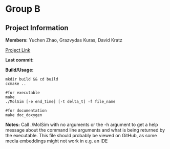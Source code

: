 # Group B
## Project Information

**Members:**
    Yuchen Zhao,
    Grazvydas Kuras,
    David Kratz

[Project Link](https://github.com/Grazvy/PSEMolDyn_GroupB)

**Last commit:**

**Build/Usage:**
```
mkdir build && cd build
ccmake ..

#for executable
make 
./MolSim [-e end_time] [-t delta_t] -f file_name

#for documentation
make doc_doxygen 
```

**Notes:**
Call ./MolSim with no arguments or the -h argument to get a help message about the 
command line arguments and what is being  returned by the executable. This file should probably be viewed on GitHub, as some media embeddings might not work in e.g. an IDE 











